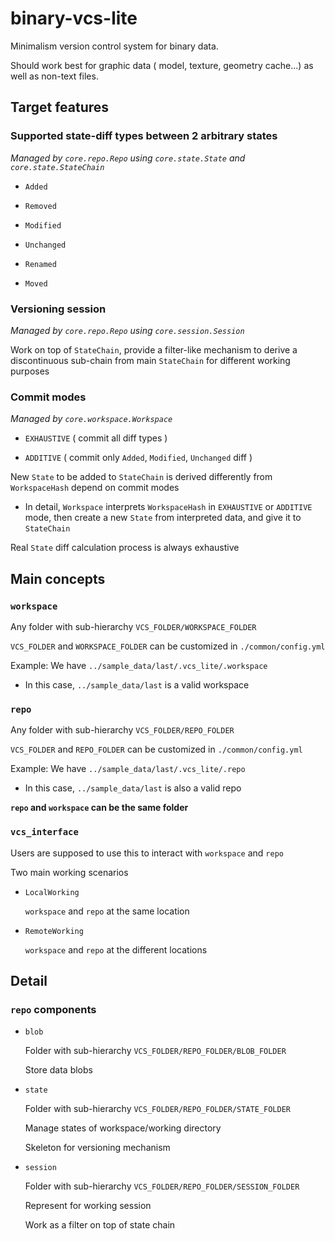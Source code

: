# binary-vcs-lite

Minimalism version control system for binary data. 

Should work best for graphic data ( model, texture, geometry cache...) as well as non-text files.

## Target features

### Supported state-diff types between 2 arbitrary states

*Managed by `core.repo.Repo` using `core.state.State` and `core.state.StateChain`*

* `Added`

* `Removed`

* `Modified`

* `Unchanged`

* `Renamed`

* `Moved`

### Versioning session

*Managed by `core.repo.Repo` using `core.session.Session`*

Work on top of `StateChain`, provide a filter-like mechanism to derive a discontinuous sub-chain from main `StateChain` for different working purposes

### Commit modes

*Managed by `core.workspace.Workspace`*

* `EXHAUSTIVE` ( commit all diff types )

* `ADDITIVE` ( commit only `Added`, `Modified`, `Unchanged` diff )

New `State` to be added to `StateChain` is derived differently from `WorkspaceHash` depend on commit modes

* In detail, `Workspace` interprets `WorkspaceHash` in `EXHAUSTIVE` or `ADDITIVE` mode, then create a new `State` from interpreted data, and give it to `StateChain`

Real `State` diff calculation process is always exhaustive

## Main concepts

### `workspace`

Any folder with sub-hierarchy `VCS_FOLDER/WORKSPACE_FOLDER`

`VCS_FOLDER` and `WORKSPACE_FOLDER` can be customized in `./common/config.yml`

Example: We have `../sample_data/last/.vcs_lite/.workspace`

- In this case, `../sample_data/last` is a valid workspace

### `repo`

Any folder with sub-hierarchy `VCS_FOLDER/REPO_FOLDER`

`VCS_FOLDER` and `REPO_FOLDER` can be customized in `./common/config.yml`

Example: We have `../sample_data/last/.vcs_lite/.repo`

- In this case, `../sample_data/last` is also a valid repo

**`repo` and `workspace` can be the same folder**

### `vcs_interface`

Users are supposed to use this to interact with `workspace` and `repo`

Two main working scenarios

* `LocalWorking`

    `workspace` and `repo` at the same location

* `RemoteWorking`

    `workspace` and `repo` at the different locations

## Detail

### `repo` components

* `blob`

    Folder with sub-hierarchy `VCS_FOLDER/REPO_FOLDER/BLOB_FOLDER`

    Store data blobs

* `state`

    Folder with sub-hierarchy `VCS_FOLDER/REPO_FOLDER/STATE_FOLDER`
    
    Manage states of workspace/working directory

    Skeleton for versioning mechanism

* `session`

    Folder with sub-hierarchy `VCS_FOLDER/REPO_FOLDER/SESSION_FOLDER`

    Represent for working session

    Work as a filter on top of state chain

